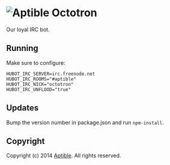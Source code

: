# ![Aptible](http://aptible-media-assets-manual.s3.amazonaws.com/tiny-github-icon.png) Octotron

Our loyal IRC bot.

## Running
Make sure to configure:

    HUBOT_IRC_SERVER=irc.freenode.net 
    HUBOT_IRC_ROOMS="#aptible" 
    HUBOT_IRC_NICK="octotron" 
    HUBOT_IRC_UNFLOOD="true"

## Updates
Bump the version number in package.json and run `npm-install`.

## Copyright

Copyright (c) 2014 [Aptible](https://www.aptible.com). All rights reserved.